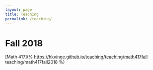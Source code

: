 ```yaml
---
layout: page
title: Teaching
permalink: /teaching/
---
```


# Fall 2018

[Math 417](% https://hkvinge.github.io/teaching/teaching/math417fall teaching/math417fall2018 %)
